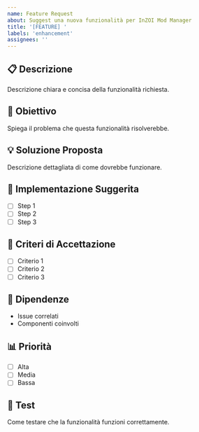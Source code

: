 ```yaml
---
name: Feature Request
about: Suggest una nuova funzionalità per InZOI Mod Manager
title: '[FEATURE] '
labels: 'enhancement'
assignees: ''
---
```


## 📋 Descrizione
Descrizione chiara e concisa della funzionalità richiesta.

## 🎯 Obiettivo
Spiega il problema che questa funzionalità risolverebbe.

## 💡 Soluzione Proposta
Descrizione dettagliata di come dovrebbe funzionare.

## 🔧 Implementazione Suggerita
- [ ] Step 1
- [ ] Step 2
- [ ] Step 3

## 📝 Criteri di Accettazione
- [ ] Criterio 1
- [ ] Criterio 2
- [ ] Criterio 3

## 🔗 Dipendenze
- Issue correlati
- Componenti coinvolti

## 📊 Priorità
- [ ] Alta
- [ ] Media
- [ ] Bassa

## 🧪 Test
Come testare che la funzionalità funzioni correttamente.
